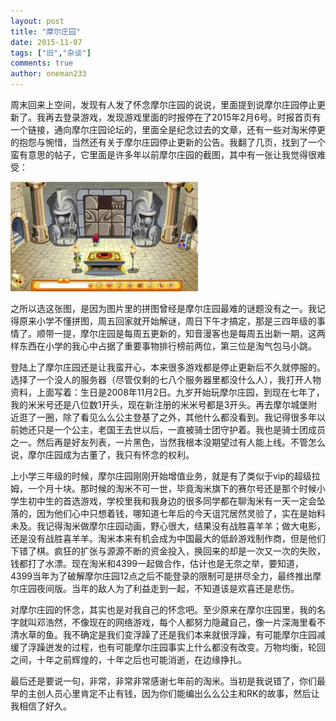 ```yaml
---
layout: post
title: "摩尔庄园"
date: 2015-11-07
tags: ["旧","杂谈"]
comments: true
author: oneman233
---
```


周末回来上空间，发现有人发了怀念摩尔庄园的说说，里面提到说摩尔庄园停止更新了。我再去登录游戏，发现游戏里面的时报停在了2015年2月6号。时报首页有一个链接，通向摩尔庄园论坛的，里面全是纪念过去的文章，还有一些对淘米停更的抱怨与惋惜，当然还有关于摩尔庄园停止更新的公告。我翻了几页，找到了一个蛮有意思的帖子，它里面是许多年以前摩尔庄园的截图，其中有一张让我觉得很难受：

![摩尔庄园的截图](../images/2015-11-07-MoErZhuangYuan-1.jpg "摩尔庄园的截图")

之所以选这张图，是因为图片里的拼图曾经是摩尔庄园最难的谜题没有之一。我记得原来小学不懂拼图，周五回家就开始解谜，周日下午才搞定，那是三四年级的事情了。顺带一提，摩尔庄园是每周五更新的，知音漫客也是每周五出新一期，这两样东西在小学的我心中占据了重要事物排行榜前两位，第三位是淘气包马小跳。

登陆上了摩尔庄园还是让我蛮开心，本来很多游戏都是停止更新后不久就停服的。选择了一个没人的服务器（尽管仅剩的七八个服务器里都没什么人），我打开人物资料，上面写着：生日是2008年11月2日。九岁开始玩摩尔庄园，到现在七年了，我的米米号还是八位数1开头，现在新注册的米米号都是3开头。再去摩尔城堡附近逛了一圈，除了看见么么公主登基了之外，其他什么都没看到。我记得很多年以前她还只是一个公主，老国王去世以后，一直被骑士团守护着。我也是骑士团成员之一。然后再是好友列表，一片黑色，当然我根本没期望过有人能上线。不管怎么说，摩尔庄园成为古董了，我只有怀念的权利。

上小学三年级的时候，摩尔庄园刚刚开始增值业务，就是有了类似于vip的超级拉姆，一个月十块。那时候的淘米不可一世，毕竟淘米旗下的赛尔号还是那个时候小学生初中生的首选游戏，学校里我和我身边的很多同学都在聊淘米有一天一定会坠落的，因为他们心中只想着钱，哪知道七年后的今天诅咒居然灵验了，实在是始料未及。我记得淘米做摩尔庄园动画，野心很大，结果没有战胜喜羊羊；做大电影，还是没有战胜喜羊羊。淘米本来有机会成为中国最大的低龄游戏制作商，但是他们下错了棋。疯狂的扩张与源源不断的资金投入，换回来的却是一次又一次的失败，钱都打了水漂。现在淘米和4399一起做合作，估计也是无奈之举，要知道，4399当年为了破解摩尔庄园12点之后不能登录的限制可是拼尽全力，最终推出摩尔庄园夜间版。当年的敌人为了利益走到一起，不知道该是欢喜还是悲伤。

对摩尔庄园的怀念，其实也是对我自己的怀念吧。至少原来在摩尔庄园里，我的名字就叫邓浩然，不像现在的网络游戏，每个人都努力隐藏自己，像一片深海里看不清水草的鱼。我不确定是我们变浮躁了还是我们本来就很浮躁，有可能摩尔庄园减缓了浮躁迸发的过程，也有可能摩尔庄园事实上什么都没有改变。万物均衡，轮回之间，十年之前辉煌的，十年之后也可能消逝，在边缘挣扎。

最后还是要说一句，非常，非常非常感谢七年前的淘米。当初是我说错了，你们最早的主创人员心里肯定不止有钱，因为你们能编出么么公主和RK的故事，然后让我相信了好久。
